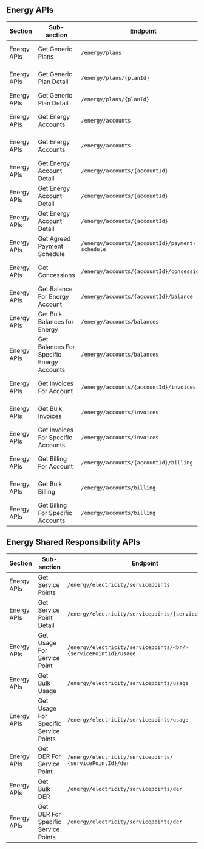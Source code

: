 ## Energy APIs

| Section         | Sub-section                               | Endpoint                                                 | Method | Version | Binding Date   | Retirement Date | Date Introduced    | Date Deprecated     |
|-----------------|-------------------------------------------|----------------------------------------------------------|--------|---------|----------------|-----------------|--------------------|---------------------|
| Energy APIs     | Get Generic Plans                         | ``/energy/plans``                                            | <span class="method get">GET</span>    | V1      | 2022-10-01     | N/A             | 2021-10-29, V1.14.0| N/A                 |
| Energy APIs     | Get Generic Plan Detail                   | ``/energy/plans/{planId}``                                   | <span class="method get">GET</span>    | V1      | 2022-10-01     | 	2024-09-09     | 2021-10-29, V1.14.0| TBC, 1.24.0         |
| Energy APIs     | Get Generic Plan Detail                   | ``/energy/plans/{planId}``                                   | <span class="method get">GET</span>    | V2      | 2023-11-01     | N/A             | TBC, 1.24.0      | N/A                 |
| Energy APIs     | Get Energy Accounts                       | ``/energy/accounts``                                         | <span class="method get">GET</span>    | V1      | 2022-11-15     | 2023-04-14      | 2021-10-29, V1.14.0| 2022-09-13, V1.19.0        |
| Energy APIs     | Get Energy Accounts                       | ``/energy/accounts``                                         | <span class="method get">GET</span>    | V2      | 2023-04-14     | N/A             | 2022-09-13, V1.19.0      | N/A                  |
| Energy APIs     | Get Energy Account Detail                 | ``/energy/accounts/{accountId}``                             | <span class="method get">GET</span>    | V1      | 2022-11-15     | 2023-04-14      | 2021-10-29, V1.14.0| 2022-09-13, V1.19.0        |
| Energy APIs     | Get Energy Account Detail                 | ``/energy/accounts/{accountId}``                             | <span class="method get">GET</span>    | V2      | 2023-04-14     | 2024-09-09      | 2022-09-13, V1.19.0      | TBC, 1.24.0          |
| Energy APIs     | Get Energy Account Detail                 | ``/energy/accounts/{accountId}``                             | <span class="method get">GET</span>    | V3      | 2023-11-01     | N/A             | TBC, 1.24.0      | N/A                  |
| Energy APIs     | Get Agreed Payment Schedule               | ``/energy/accounts/{accountId}/payment-schedule``            | <span class="method get">GET</span>    | V1      | 2022-11-15     | N/A             | 2021-10-29, V1.14.0| N/A                 |
| Energy APIs     | Get Concessions                           | ``/energy/accounts/{accountId}/concessions``                 | <span class="method get">GET</span>    | V1      | 2022-11-15     | N/A             | 2021-10-29, V1.14.0| N/A                 |
| Energy APIs     | Get Balance For Energy Account            | ``/energy/accounts/{accountId}/balance``                     | <span class="method get">GET</span>    | V1      | 2022-11-15     | N/A             | 2021-10-29, V1.14.0| N/A                 |
| Energy APIs     | Get Bulk Balances for Energy              | ``/energy/accounts/balances``                                | <span class="method get">GET</span>    | V1      | 2022-11-15     | N/A             | 2021-10-29, V1.14.0| N/A                 |
| Energy APIs     | Get Balances For Specific Energy Accounts | ``/energy/accounts/balances``                                | <span class="method get">GET</span>    | V1      | 2022-11-15     | N/A             | 2021-10-29, V1.14.0| N/A                 |
| Energy APIs     | Get Invoices For Account                  |  ``/energy/accounts/{accountId}/invoices``                   | <span class="method get">GET</span>    | V1      | 2022-11-15     | N/A             | 2021-10-29, V1.14.0| N/A                 |
| Energy APIs     | Get Bulk Invoices                         | ``/energy/accounts/invoices``                                | <span class="method get">GET</span>    | V1      | 2022-11-15     | N/A             | 2021-10-29, V1.14.0| N/A                 |
| Energy APIs     | Get Invoices For Specific Accounts        | ``/energy/accounts/invoices``                                | <span class="method post">POST</span>  | V1      | 2022-11-15     | N/A             | 2021-10-29, V1.14.0| N/A                 |
| Energy APIs     | Get Billing For Account                   | ``/energy/accounts/{accountId}/billing``                     | <span class="method get">GET</span>    | V1      | 2022-11-15     | N/A             | 2021-10-29, V1.14.0| N/A                 |
| Energy APIs     | Get Bulk Billing                          | ``/energy/accounts/billing``                                 | <span class="method get">GET</span>    | V1      | 2022-11-15     | N/A             | 2021-10-29, V1.14.0| N/A                 |
| Energy APIs     | Get Billing For Specific Accounts         | ``/energy/accounts/billing``                                 | <span class="method post">POST</span>  | V1      | 2022-11-15     | N/A             | 2021-10-29, V1.14.0| N/A                 |


## Energy Shared Responsibility APIs

| Section         | Sub-section                               | Endpoint                                                 | Method | Version | Binding Date   | Retirement Date | Date Introduced    | Date Deprecated     |
|-----------------|-------------------------------------------|----------------------------------------------------------|--------|---------|----------------|-----------------|--------------------|---------------------|
| Energy APIs     | Get Service Points                        | ``/energy/electricity/servicepoints``                        | <span class="method get">GET</span>    | V1      | 2022-11-15     | N/A             | 2021-10-29, V1.14.0| N/A                 |
| Energy APIs     | Get Service Point Detail                  | ``/energy/electricity/servicepoints/{servicePointId}``       | <span class="method get">GET</span>    | V1      | 2022-11-15     | N/A             | 2021-10-29, V1.14.0| N/A                 |
| Energy APIs     | Get Usage For Service Point               | ``/energy/electricity/servicepoints/<br/>{servicePointId}/usage`` |<span class="method get">GET</span>| V1      | 2022-11-15     | N/A             | 2021-10-29, V1.14.0| N/A                 |
| Energy APIs     | Get Bulk Usage                            | ``/energy/electricity/servicepoints/usage``                  | <span class="method get">GET</span>    | V1      | 2022-11-15     | N/A             | 2021-10-29, V1.14.0| N/A                 |
| Energy APIs     | Get Usage For Specific Service Points     | ``/energy/electricity/servicepoints/usage``                  | <span class="method get">GET</span>    | V1      | 2022-11-15     | N/A             | 2021-10-29, V1.14.0| N/A                 |
| Energy APIs     | Get DER For Service Point                 | ``/energy/electricity/servicepoints/``<br/>``{servicePointId}/der`` |<span class="method get">GET</span>  | V1      | 2022-11-15     | N/A             | 2021-10-29, V1.14.0| N/A                 |
| Energy APIs     | Get Bulk DER                              | ``/energy/electricity/servicepoints/der``                    | <span class="method get">GET</span>    | V1      | 2022-11-15     | N/A             | 2021-10-29, V1.14.0| N/A                 |
| Energy APIs     | Get DER For Specific Service Points       | ``/energy/electricity/servicepoints/der``                    | <span class="method post">POST</span>  | V1      | 2022-11-15     | N/A             | 2021-10-29, V1.14.0| N/A                 |
